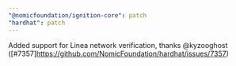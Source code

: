 ```yaml
---
"@nomicfoundation/ignition-core": patch
"hardhat": patch
---
```


Added support for Linea network verification, thanks @kyzooghost ([#7357]https://github.com/NomicFoundation/hardhat/issues/7357)
